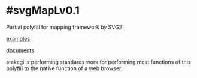 #svgMapLv0.1
===========

Partial polyfill for mapping framework by SVG2

[examples](http://svg2.mbsrv.net/devinfo/devkddi/lvl0.1/)

[documents](http://svg2.mbsrv.net/wiki)

stakagi is performing standards work for performing most functions of this polyfill to the native function of a web browser. 
